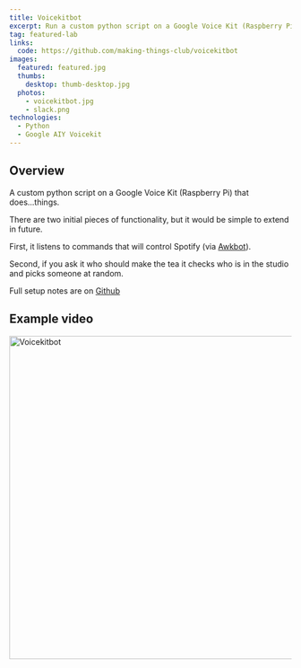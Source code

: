 ```yaml
---
title: Voicekitbot
excerpt: Run a custom python script on a Google Voice Kit (Raspberry Pi) to do things, such control Spotify and pick someone in the studio to make tea
tag: featured-lab
links:
  code: https://github.com/making-things-club/voicekitbot
images:
  featured: featured.jpg
  thumbs:
    desktop: thumb-desktop.jpg
  photos:
    - voicekitbot.jpg
    - slack.png
technologies:
  - Python
  - Google AIY Voicekit
---
```


## Overview

A custom python script on a Google Voice Kit (Raspberry Pi) that does...things.

There are two initial pieces of functionality, but it would be simple to extend in future.

First, it listens to commands that will control Spotify (via [Awkbot](/labs/awkbot-slack/)).

Second, if you ask it who should make the tea it checks who is in the studio and picks someone at random.

Full setup notes are on [Github](https://github.com/making-things-club/voicekitbot)

## Example video

<a data-flickr-embed="true"  href="https://www.flickr.com/photos/thegingerbloke/38487279244/in/dateposted-public/" title="Voicekitbot"><img src="https://farm5.staticflickr.com/4738/38487279244_2d0bd328f0_b.jpg" width="1024" height="576" alt="Voicekitbot"></a><script async src="//embedr.flickr.com/assets/client-code.js" charset="utf-8"></script>
